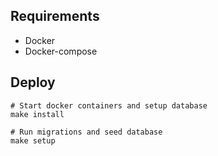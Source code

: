 ## Requirements

* Docker
* Docker-compose

## Deploy

```shell
# Start docker containers and setup database
make install

# Run migrations and seed database
make setup
```
